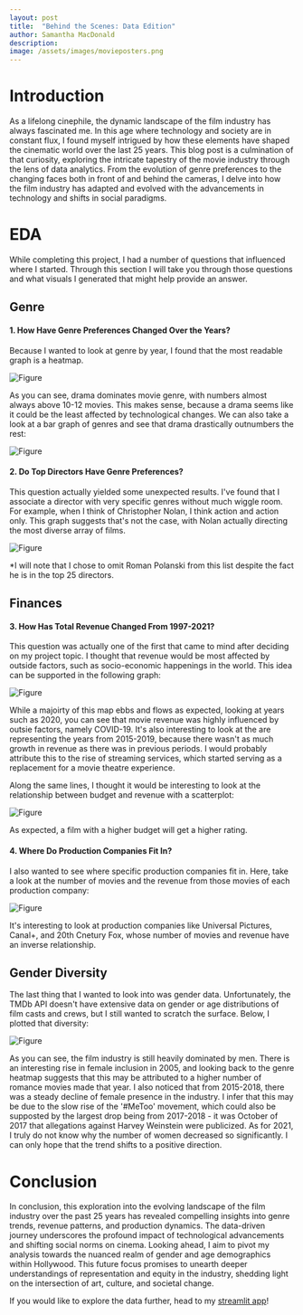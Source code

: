 ```yaml
---
layout: post
title:  "Behind the Scenes: Data Edition"
author: Samantha MacDonald 
description: 
image: /assets/images/movieposters.png
---
```



# Introduction 
As a lifelong cinephile, the dynamic landscape of the film industry has always fascinated me. In this age where technology and society are in constant flux, I found myself intrigued by how these elements have shaped the cinematic world over the last 25 years. This blog post is a culmination of that curiosity, exploring the intricate tapestry of the movie industry through the lens of data analytics. From the evolution of genre preferences to the changing faces  both in front of and behind the cameras, I delve into how the film industry has adapted and evolved with the advancements in technology and shifts in social paradigms. 

# EDA 
While completing this project, I had a number of questions that influenced where I started. Through this section I will take you through those questions and what visuals I generated that might help provide an answer. 

## Genre

#### 1. How Have Genre Preferences Changed Over the Years? 
Because I wanted to look at genre by year, I found that the most readable graph is a heatmap. 

![Figure](/assets/images/Heatmap2.png)

As you can see, drama dominates movie genre, with numbers almost always above 10-12 movies. This makes sense, because a drama seems like it could be the least affected by technological changes. We can also take a look at a bar graph of genres and see that drama drastically outnumbers the rest: 

![Figure](/assets/images/MovieGenres.png)


#### 2. Do Top Directors Have Genre Preferences? 
This question actually yielded some unexpected results. I've found that I associate a director with very specific genres without much wiggle room. For example, when I think of Christopher Nolan, I think action and action only. This graph suggests that's not the case, with Nolan actually directing the most diverse array of films. 

![Figure](/assets/images/GenresDirectors.png)

*I will note that I chose to omit Roman Polanski from this list despite the fact he is in the top 25 directors. 

## Finances 


#### 3. How Has Total Revenue Changed From 1997-2021? 
This question was actually one of the first that came to mind after deciding on my project topic. I thought that revenue would be most affected by outside factors, such as socio-economic happenings in the world. This idea can be supported in the following graph: 

![Figure](/assets/images/RevenueDist.png)

While a majoirty of this map ebbs and flows as expected, looking at years such as 2020, you can see that movie revenue was highly influenced by outsie factors, namely COVID-19. It's also interesting to look at the are representing the years from 2015-2019, because there wasn't as much growth in revenue as there was in previous periods. I would probably attribute this to the rise of streaming services, which started serving as a replacement for a movie theatre experience. 

Along the same lines, I thought it would be interesting to look at the relationship between budget and revenue with a scatterplot: 

![Figure](/assets/images/Scatterplot.png)

As expected, a film with a higher budget will get a higher rating. 

#### 4. Where Do Production Companies Fit In? 
I also wanted to see where specific production companies fit in. Here, take a look at the number of movies and the revenue from those movies of each production company:  

![Figure](/assets/images/BetterRev.png)

It's interesting to look at production companies like Universal Pictures, Canal+, and 20th Cnetury Fox, whose number of movies and revenue have an inverse relationship. 

## Gender Diversity 
The last thing that I wanted to look into was gender data. Unfortunately, the TMDb API doesn't have extensive data on gender or age distributions of film casts and crews, but I still wanted to scratch the surface. Below, I plotted that diversity: 

![Figure](/assets/images/GenderDiversity.png)

As you can see, the film industry is still heavily dominated by men. There is an interesting rise in female inclusion in 2005, and looking back to the genre heatmap suggests that this may be attributed to a higher number of romance movies made that year. I also noticed that from 2015-2018, there was a steady decline of female presence in the industry. I infer that this may be due to the slow rise of the '#MeToo' movement, which could also be supposted by the largest drop being from 2017-2018 - it was October of 2017 that allegations against Harvey Weinstein were publicized. As for 2021, I truly do not know why the number of women decreased so significantly. I can only hope that the trend shifts to a positive direction. 

# Conclusion 
In conclusion, this exploration into the evolving landscape of the film industry over the past 25 years has revealed compelling insights into genre trends, revenue patterns, and production dynamics. The data-driven journey underscores the profound impact of technological advancements and shifting social norms on cinema. Looking ahead, I aim to pivot my analysis towards the nuanced realm of gender and age demographics within Hollywood. This future focus promises to unearth deeper understandings of representation and equity in the industry, shedding light on the intersection of art, culture, and societal change. 

If you would like to explore the data further, head to my [streamlit app](https://app-prdsmw44wp35ixkzevd5um.streamlit.app/)! 
